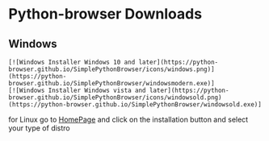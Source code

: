 # Python-browser Downloads

## Windows
    
    [![Windows Installer Windows 10 and later](https://python-browser.github.io/SimplePythonBrowser/icons/windows.png)](https://python-browser.github.io/SimplePythonBrowser/windowsmodern.exe)]
    [![Windows Installer Windows vista and later](https://python-browser.github.io/SimplePythonBrowser/icons/windowsold.png)(https://python-browser.github.io/SimplePythonBrowser/windowsold.exe)]

for Linux go to [HomePage](https://python-browser.github.io/SimplePythonBrowser/index) and click on the installation button and select your type of distro